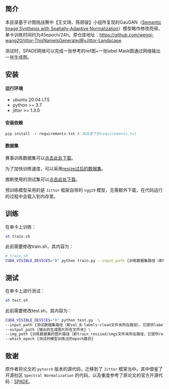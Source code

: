 ## 简介
本目录基于计图挑战赛中【王文琦、陈顾骏】小组所复现的GauGAN（[Semantic Image Synthesis with Spatially-Adaptive Normalization](https://arxiv.org/abs/1903.07291)）模型略作修改而得，单卡训练时间约为45epoch/24h。原仓库地址：https://github.com/wenqi-wang20/jittor-ThisNameIsGeneratedByJittor-Landscape

测试时，SPADE网络可以完成一张参考的ref图+一张label Mask图通过网络输出一张生成图。
## 安装

#### 运行环境

- ubuntu 20.04 LTS
- python >= 3.7
- jittor >= 1.3.0

#### 安装依赖

```bash
pip install -r requirements.txt # 本目录下的requirements.txt
```

#### 数据集

赛事训练数据集可以[点击此处下载](https://cloud.tsinghua.edu.cn/f/1d734cbb68b545d6bdf2/?dl=1)。

为了加快训练速度，可以采用[resize过后的数据集](https://cloud.tsinghua.edu.cn/f/32a3cf76ace74dba9f88/?dl=1)。

推断使用的测试集可以[点击此处下载](https://cloud.tsinghua.edu.cn/f/980d8204f38e4dfebbc8/?dl=1)。

预训练模型采用的是 `Jittor` 框架自带的 `vgg19` 模型，无需额外下载，在代码运行的过程中会载入到内存里。

## 训练

在单卡上训练：

```bash
sh train.sh
```
此前需要修改train.sh，其内容为：
```bash
# train.sh
CUDA_VISIBLE_DEVICES="0" python train.py --input_path {训练数据集路径（即train_resized文件夹所在路径）}
```
## 测试

在单卡上进行测试：

```bash 
sh test.sh
```

此前需要修改test.sh，其内容为：
```bash
CUDA_VISIBLE_DEVICES="0" python test.py  \
--input_path {测试数据集路径（即val_B-labels-clean文件夹所在路径），它提供label mask图} \
--output_path {输出的生成图片所在文件夹} \
--img_path {训练数据集的图片路径（即train_resized/imgs文件夹所在路径，它提供ref图）}
--which_epoch {测试的模型训练过的epoch数目}
```

## 致谢

原作者将论文的 `pytorch` 版本的源代码，迁移到了 `Jittor` 框架当中。其中借鉴了开源社区 `Spectral Normalization` 的代码，以及重度参考了原论文的官方开源代码：[SPADE](https://github.com/NVlabs/SPADE)。